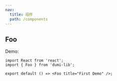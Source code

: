 ```yaml
---
nav:
  title: 组件
  path: /components
---
```


## Foo

Demo:

```tsx
import React from 'react';
import { Foo } from 'dumi-lib';

export default () => <Foo title="First Demo" />;
```
